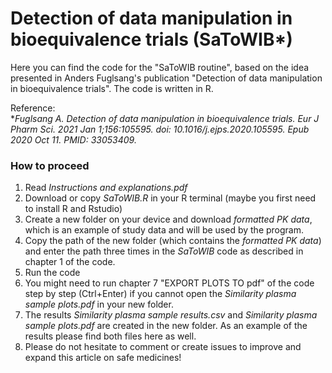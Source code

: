 # Detection of data manipulation in bioequivalence trials (SaToWIB*)
Here you can find the code for the "SaToWIB routine", based on the idea presented in Anders Fuglsang's publication "Detection of data manipulation in bioequivalence trials".
The code is written in R.

Reference:  
**Fuglsang A. Detection of data manipulation in bioequivalence trials. Eur J Pharm Sci. 2021 Jan 1;156:105595. doi: 10.1016/j.ejps.2020.105595. Epub 2020 Oct 11. PMID: 33053409.*

### How to proceed
1. Read *Instructions and explanations.pdf*
2. Download or copy *SaToWIB.R* in your R terminal (maybe you first need to install R and Rstudio)
3. Create a new folder on your device and download *formatted PK data*, which is an example of study data and will be used by the program.
4. Copy the path of the new folder (which contains the *formatted PK data*) and enter the path three times in the *SaToWIB* code as described in chapter 1 of the code.
5. Run the code
6. You might need to run chapter 7 "EXPORT PLOTS TO pdf" of the code step by step (Ctrl+Enter) if you cannot open the *Similarity plasma sample plots.pdf* in your new folder.
7. The results *Similarity plasma sample results.csv* and *Similarity plasma sample plots.pdf* are created in the new folder. As an example of the results please find both files here as well.
8. Please do not hesitate to comment or create issues to improve and expand this article on safe medicines!
